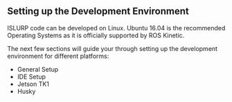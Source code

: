 ## Setting up the Development Environment
ISLURP code can be developed on Linux. Ubuntu 16.04 is the recommended Operating Systems as it is officially supported by ROS Kinetic.

The next few sections will guide your through setting up the development environment for different platforms:
* General Setup
* IDE Setup
* Jetson TK1
* Husky
